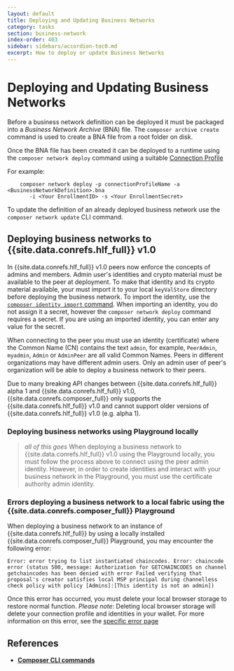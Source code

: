```yaml
---
layout: default
title: Deploying and Updating Business Networks
category: tasks
section: business-network
index-order: 403
sidebar: sidebars/accordion-toc0.md
excerpt: How to deploy or update Business Networks
---
```


# Deploying and Updating Business Networks


Before a business network definition can be deployed it must be packaged into a _Business Network Archive_ (BNA) file. The `composer archive create` command is used to create a BNA file from a root folder on disk.

Once the BNA file has been created it can be deployed to a runtime using the `composer network deploy` command using a suitable [Connection Profile](../reference/connectionprofile.html)

For example:

        composer network deploy -p connectionProfileName -a <BusinessNetworkDefinition>.bna
           -i <Your EnrollmentID> -s <Your EnrollmentSecret>

To update the definition of an already deployed business network use the `composer network update` CLI command.

## Deploying business networks to {{site.data.conrefs.hlf_full}} v1.0

In {{site.data.conrefs.hlf_full}} v1.0 peers now enforce the concepts of admins and members. Admin user's identities and crypto material must be available to the peer at deployment. To make that identity and its crypto material available, your must import it to your local `keyValStore` directory before deploying the business network. To import the identity, use the [`composer identity import` command](../reference/composer.identity.import.html). When importing an identity, you do not assign it a secret, however the `composer network deploy` command requires a secret. If you are using an imported identity, you can enter any value for the secret.

When connecting to the peer you must use an identity (certificate) where the Common Name (CN) contains the text `admin`, for example, `PeerAdmin`, `myadmin`, `Admin` or `AdminPeer` are all valid Common Names. Peers in different organizations may have different admin users. Only an admin user of peer's organization will be able to deploy a business network to their peers.

Due to many breaking API changes between {{site.data.conrefs.hlf_full}} alpha 1 and {{site.data.conrefs.hlf_full}} v1.0, {{site.data.conrefs.composer_full}} only supports the {{site.data.conrefs.hlf_full}} v1.0 and cannot support older versions of {{site.data.conrefs.hlf_full}} v1.0 (e.g. alpha 1).

### Deploying business networks using Playground locally

>_all of this goes_
When deploying a business network to {{site.data.conrefs.hlf_full}} v1.0 using the Playground locally, you must follow the process above to connect using the peer admin identity. However, in order to create identities and interact with your business network in the Playground, you must use the certificate authority admin identity.



### Errors deploying a business network to a local fabric using the {{site.data.conrefs.composer_full}} Playground

When deploying a business network to an instance of {{site.data.conrefs.hlf_full}} by using a locally installed {{site.data.conrefs.composer_full}} Playground, you may encounter the following error:

```
Error: error trying to list instantiated chaincodes. Error: chaincode error (status 500, message: Authorization for GETCHAINCODES on channel getchaincodes has been denied with error Failed verifying that proposal's creator satisfies local MSP principal during channelless check policy with policy [Admins]:[This identity is not an admin])
```

Once this error has occurred, you must delete your local browser storage to restore normal function. *Please note*: Deleting local browser storage will delete your connection profile and identities in your wallet. For more information on this error, see the [specific error page](../problems/deployment-local-playground.html)

## References

* [**Composer CLI commands**](../reference/commands.html)
